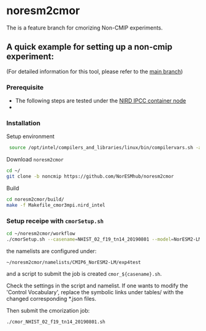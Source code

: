 # noresm2cmor

The is a feature branch for cmorizing Non-CMIP experiments.

## A quick example for setting up a non-cmip experiment:
(For detailed information for this tool, please refer to the [main branch](://github.com/NorESMhub/noresm2cmor/blob/9b4b7db16bb110095bb13d4f628ea744a062220c/README.md))

### Prerequisite
* The following steps are tested under the [NIRD IPCC container node](ipcc.nird.sigma2.no)
*

### Installation

Setup environment
```bash
 source /opt/intel/compilers_and_libraries/linux/bin/compilervars.sh -arch intel64 -platform linux
```

Download `noresm2cmor`
```bash
cd ~/
git clone -b noncmip https://github.com/NorESMhub/noresm2cmor
```

Build 
```bash
cd noresm2cmor/build/  
make -f Makefile_cmor3mpi.nird_intel
```

### Setup receipe with `cmorSetup.sh`

```bash
cd ~/noresm2cmor/workflow
./cmorSetup.sh --casename=NHIST_02_f19_tn14_20190801 --model=NorESM2-LM --expid=exp4test --expidref=historical --version=v20210811 --year1=2015 --yearn=2050 --realization=1 --physics=1 --forcing=1 --mpi=DMPI --ibasedir=/projects/NS2345K/noresm/cases --obasedir=/projects/NS9034K/CMIP6/.cmorout --noncmip=true

```
the namelists are configured under:
```
~/noresm2cmor/namelists/CMIP6_NorESM2-LM/exp4test
```
and a script to submit the job is created `cmor_${casename}.sh`.

Check the settings in the script and namelist. If one wants to modify the 'Control Vocabulary', replace the symbolic links under tables/ with the changed corresponding *.json files.

Then submit the cmorization job:
```bash
./cmor_NHIST_02_f19_tn14_20190801.sh
```

